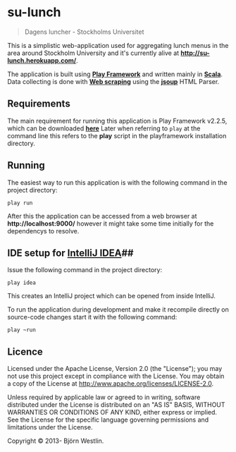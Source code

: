 # su-lunch #
> Dagens luncher - Stockholms Universitet

This is a simplistic web-application used for aggregating lunch menus in the area around Stockholm University and it's currently alive at **http://su-lunch.herokuapp.com/**.

The application is built using **[Play Framework](http://www.playframework.com)** and written mainly in **[Scala](http://www.scala-lang.org/)**.
Data collecting is done with **[Web scraping](http://en.wikipedia.org/wiki/Web_scraping)** using the **[jsoup](http://jsoup.org/)** HTML Parser.

## Requirements ##
The main requirement for running this application is Play Framework v2.2.5, which can be downloaded **[here](http://www.playframework.com/download)**
Later when referring to ```play``` at the command line this refers to the **play** script in the playframework installation directory.

## Running ##
The easiest way to run this application is with the following command in the project directory:
```
play run
```
After this the application can be accessed from a web browser at **http://localhost:9000/** however it might take some time initially for the dependencys to resolve.

## IDE setup for **[IntelliJ IDEA](http://www.jetbrains.com/idea/)**##
Issue the following command in the project directory:
```
play idea
```
This creates an IntelliJ project which can be opened from inside IntelliJ.

To run the application during development and make it recompile directly on source-code changes start it with the following command:
```
play ~run
```

## Licence ##

Licensed under the Apache License, Version 2.0 (the "License"); you may not use this project except in compliance with the License. You may obtain a copy of the License at http://www.apache.org/licenses/LICENSE-2.0.

Unless required by applicable law or agreed to in writing, software distributed under the License is distributed on an "AS IS" BASIS, WITHOUT WARRANTIES OR CONDITIONS OF ANY KIND, either express or implied. See the License for the specific language governing permissions and limitations under the License.

Copyright &copy; 2013- Björn Westlin.
